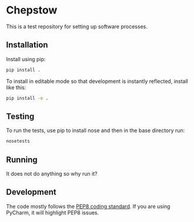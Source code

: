 Chepstow
=============
This is a test repository for setting up software processes.

Installation
----------------
Install using pip:
```bash
pip install .
```

To install in editable mode so that development is instantly reflected, install like this:
```bash
pip install -e .
```

Testing
-------------
To run the tests, use pip to install nose and then in the base directory run:

```bash
nosetests
```

Running
---------------
It does not do anything so why run it?

Development
-----------
The code mostly follows the [PEP8 coding standard](https://www.python.org/dev/peps/pep-0008/).
If you are using PyCharm, it will highlight PEP8 issues.